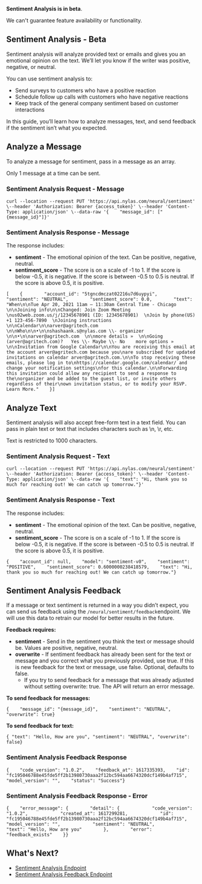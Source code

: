 **Sentiment Analysis is in beta**.

We can't guarantee feature availability or functionality.

## Sentiment Analysis - Beta

Sentiment analysis will analyze provided text or emails and gives you an emotional opinion on the text. We’ll let you know if the writer was positive, negative, or neutral.

You can use sentiment analysis to:

-   Send surveys to customers who have a positive reaction
-   Schedule follow up calls with customers who have negative reactions
-   Keep track of the general company sentiment based on customer interactions

In this guide, you’ll learn how to analyze messages, text, and send feedback if the sentiment isn’t what you expected.

## Analyze a Message[](https://developer.nylas.com/docs/intelligence/sentiment-analysis/#analyze-a-message)

To analyze a message for sentiment, pass in a message as an array.

Only 1 message at a time can be sent.

### Sentiment Analysis Request - Message[](https://developer.nylas.com/docs/intelligence/sentiment-analysis/#sentiment-analysis-request-message)

```
curl --location --request PUT 'https://api.nylas.com/neural/sentiment' \--header 'Authorization: Bearer {access_token}' \--header 'Content-Type: application/json' \--data-raw '{    "message_id": ["{message_id}"]}'   
```

### Sentiment Analysis Response - Message[](https://developer.nylas.com/docs/intelligence/sentiment-analysis/#sentiment-analysis-response-message)

The response includes:

-   **sentiment** - The emotional opinion of the text. Can be positive, negative, neutral.
-   **sentiment\_score** - The score is on a scale of -1 to 1. If the score is below -0.5, it is negative. If the score is between -0.5 to 0.5 is neutral. If the score is above 0.5, it is positive.

```
[    {        "account_id": "5tgncdmczat02216u7d6uypyi",        "sentiment": "NEUTRAL",        "sentiment_score": 0.0,        "text": "When\n\nTue Apr 20, 2021 11am – 11:30am Central Time - Chicago  \n\nJoining info\n\nChanged: Join Zoom Meeting  \nus02web.zoom.us/j/12345678901 (ID: 12345678901)  \nJoin by phone(US) +1 123-456-7890  \nJoining instructions  \n\nCalendar\n\narver@agritech.com  \n\nWho\n\n•\n\nshashaank.s@nylas.com \\- organizer  \n\n•\n\narver@agritech.com  \n\nmore details »  \n\nGoing (arver@agritech.com)?   Yes \\- Maybe \\- No    more options »  \n\nInvitation from Google Calendar\n\nYou are receiving this email at the account arver@agritech.com because you\nare subscribed for updated invitations on calendar arver@agritech.com.\n\nTo stop receiving these emails, please log in to\nhttps://calendar.google.com/calendar/ and change your notification settings\nfor this calendar.\n\nForwarding this invitation could allow any recipient to send a response to the\norganizer and be added to the guest list, or invite others regardless of their\nown invitation status, or to modify your RSVP. Learn More."    }]   
```

## Analyze Text[](https://developer.nylas.com/docs/intelligence/sentiment-analysis/#analyze-text)

Sentiment analysis will also accept free-form text in a text field. You can pass in plain text or text that includes characters such as \\n, \\r, etc.

Text is restricted to 1000 characters.

### Sentiment Analysis Request - Text[](https://developer.nylas.com/docs/intelligence/sentiment-analysis/#sentiment-analysis-request-text)

```
curl --location --request PUT 'https://api.nylas.com/neural/sentiment' \--header 'Authorization: Bearer {access_token}' \--header 'Content-Type: application/json' \--data-raw '{    "text": "Hi, thank you so much for reaching out! We can catch up tomorrow."}'   
```

### Sentiment Analysis Response - Text[](https://developer.nylas.com/docs/intelligence/sentiment-analysis/#sentiment-analysis-response-text)

The response includes:

-   **sentiment** - The emotional opinion of the text. Can be positive, negative, neutral.
-   **sentiment\_score** - The score is on a scale of -1 to 1. If the score is below -0.5, it is negative. If the score is between -0.5 to 0.5 is neutral. If the score is above 0.5, it is positive.

```
{    "account_id": null,    "model": "sentiment-v0",    "sentiment": "POSITIVE",    "sentiment_score": 0.6000000238418579,    "text": "Hi, thank you so much for reaching out! We can catch up tomorrow."}   
```

## Sentiment Analysis Feedback[](https://developer.nylas.com/docs/intelligence/sentiment-analysis/#sentiment-analysis-feedback)

If a message or text sentiment is returned in a way you didn’t expect, you can send us feedback using the `/neural/sentiment/feedback`endpoint. We will use this data to retrain our model for better results in the future.

**Feedback requires:**

-   **sentiment** - Send in the sentiment you think the text or message should be. Values are positive, negative, neutral.
-   **overwrite** - If sentiment feedback has already been sent for the text or message and you correct what you previously provided, use true. If this is new feedback for the text or message, use false. Optional, defaults to false.
    -   If you try to send feedback for a message that was already adjusted without setting overwrite: true. The API will return an error message.

**To send feedback for messages:**

```
{    "message_id": "{message_id}",    "sentiment": "NEUTRAL",    "overwrite": true}   
```

**To send feedback for text:**

```
{ "text": "Hello, How are you", "sentiment": "NEUTRAL", "overwrite": false}   
```

### Sentiment Analysis Feedback Response[](https://developer.nylas.com/docs/intelligence/sentiment-analysis/#sentiment-analysis-feedback-response)

```
{    "code_version": "1.0.2",    "feedback_at": 1617335393,    "id": "fc195046788e45fde5ff2b13980730aaa2f12bc594aa6674320dcf149b4af715",    "model_version": "",    "status": "Success"}   
```

### Sentiment Analysis Feedback Response - Error[](https://developer.nylas.com/docs/intelligence/sentiment-analysis/#sentiment-analysis-feedback-response-error)

```
{    "error_message": {        "detail": {            "code_version": "1.0.2",            "created_at": 1617299281,            "id": "fc195046788e45fde5ff2b13980730aaa2f12bc594aa6674320dcf149b4af715",            "model_version": "",            "sentiment": "NEUTRAL",            "text": "Hello, How are you"        },        "error": "feedback_exists"    }}   
```

## What's Next?[](https://developer.nylas.com/docs/intelligence/sentiment-analysis/#whats-next)

-   [Sentiment Analysis Endpoint](https://developer.nylas.com/docs/api/#put/neural/sentiment)
-   [Sentiment Analysis Feedback Endpoint](https://developer.nylas.com/docs/api/#post/neural/sentiment/feedback)
